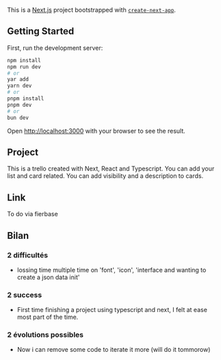 This is a [Next.js](https://nextjs.org/) project bootstrapped with [`create-next-app`](https://github.com/vercel/next.js/tree/canary/packages/create-next-app).

## Getting Started

First, run the development server:

```bash
npm install
npm run dev
# or
yar add
yarn dev
# or
pnpm install
pnpm dev
# or
bun dev
```

Open [http://localhost:3000](http://localhost:3000) with your browser to see the result.


## Project
This is a trello created with Next, React and Typescript.
You can add your list and card related. You can add visibility and a description to cards. 

## Link

To do via fierbase

## Bilan
### 2 difficultés
 - lossing time multiple time on 'font', 'icon', 'interface and wanting to create a json data init'

   
### 2 success
 - First time finishing a project using typescript and next, I felt at ease most part of the time.

   
### 2 évolutions possibles
 - Now i can remove some code to iterate it more (will do it tommorow)
